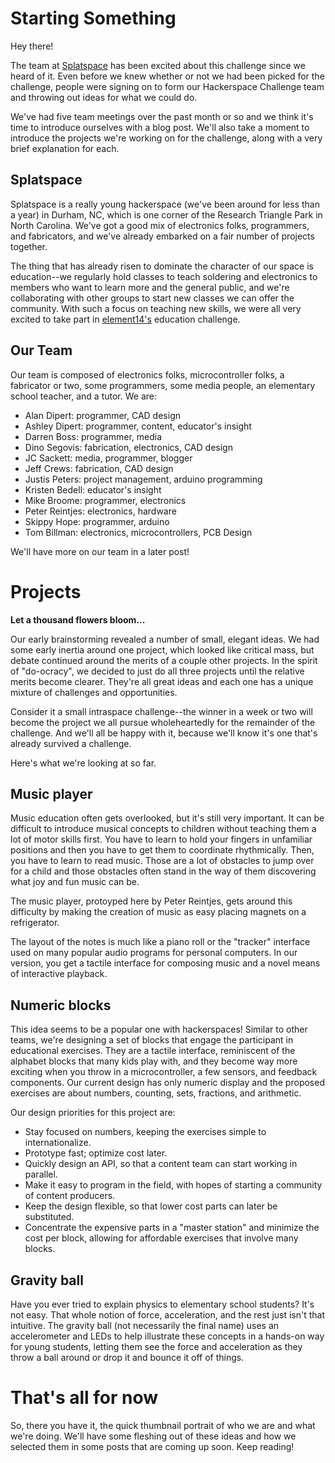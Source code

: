 # Starting Something

Hey there! 

The team at [Splatspace][splatspace] has been excited about this challenge since we heard of it. Even before we knew whether or not we had been picked for the challenge, people were signing on to form our Hackerspace Challenge team and throwing out ideas for what we could do.

We've had five team meetings over the past month or so and we think it's time to introduce ourselves with a blog post. We'll also take a moment to introduce the projects we're working on for the challenge, along with a very brief explanation for each.

## Splatspace

Splatspace is a really young hackerspace (we've been around for less than a year) in Durham, NC, which is one corner of the Research Triangle Park in North Carolina. We've got a good mix of electronics folks, programmers, and fabricators, and we've already embarked on a fair number of projects together.

The thing that has already risen to dominate the character of our space is education--we regularly hold classes to teach soldering and electronics to members who want to learn more and the general public, and we're collaborating with other groups to start new classes we can offer the community. With such a focus on teaching new skills, we were all very excited to take part in [element14's][element14] education challenge.

## Our Team

Our team is composed of electronics folks, microcontroller folks, a fabricator or two, some programmers, some media people, an elementary school teacher, and a tutor. We are:

* Alan Dipert: programmer, CAD design
* Ashley Dipert: programmer, content, educator's insight
* Darren Boss: programmer, media
* Dino Segovis: fabrication, electronics, CAD design
* JC Sackett: media, programmer, blogger
* Jeff Crews: fabrication, CAD design
* Justis Peters: project management, arduino programming 
* Kristen Bedell: educator's insight
* Mike Broome: programmer, electronics
* Peter Reintjes: electronics, hardware
* Skippy Hope: programmer, arduino
* Tom Billman: electronics, microcontrollers, PCB Design

We'll have more on our team in a later post!

# Projects

**Let a thousand flowers bloom...**

Our early brainstorming revealed a number of small, elegant ideas. We had some early inertia around one project, which looked like critical mass, but debate continued around the merits of a couple other projects. In the spirit of "do-ocracy", we decided to just do all three projects until the relative merits become clearer. They're all great ideas and each one has a unique mixture of challenges and opportunities.

Consider it a small intraspace challenge--the winner in a week or two will become the project we all pursue wholeheartedly for the remainder of the challenge. And we'll all be happy with it, because we'll know it's one that's already survived a challenge.

Here's what we're looking at so far.

## Music player

Music education often gets overlooked, but it's still very important. It can be difficult to introduce musical concepts to children without teaching them a lot of motor skills first. You have to learn to hold your fingers in unfamiliar positions and then you have to get them to coordinate rhythmically. Then, you have to learn to read music. Those are a lot of obstacles to jump over for a child and those obstacles often stand in the way of them discovering what joy and fun music can be.

The music player, protoyped here by Peter Reintjes, gets around this difficulty by making the creation of music as easy placing magnets on a refrigerator.

<!-- Insert photo of music player -->

The layout of the notes is much like a piano roll or the "tracker" interface used on many popular audio programs for personal computers. In our version, you get a tactile interface for composing music and a novel means of interactive playback.

## Numeric blocks

This idea seems to be a popular one with hackerspaces! Similar to other teams, we're designing a set of blocks that engage the participant in educational exercises. They are a tactile interface, reminiscent of the alphabet blocks that many kids play with, and they become way more exciting when you throw in a microcontroller, a few sensors, and feedback components. Our current design has only numeric display and the proposed exercises are about numbers, counting, sets, fractions, and arithmetic.

Our design priorities for this project are:
* Stay focused on numbers, keeping the exercises simple to internationalize.
* Prototype fast; optimize cost later.
* Quickly design an API, so that a content team can start working in parallel.
* Make it easy to program in the field, with hopes of starting a community of content producers.
* Keep the design flexible, so that lower cost parts can later be substituted.
* Concentrate the expensive parts in a "master station" and minimize the cost per block, allowing for affordable exercises that involve many blocks.

## Gravity ball

Have you ever tried to explain physics to elementary school students? It's not easy. That whole notion of force, acceleration, and the rest just isn't that intuitive. The gravity ball (not necessarily the final name) uses an accelerometer and LEDs to help illustrate these concepts in a hands-on way for young students, letting them see the force and acceleration as they throw a ball around or drop it and bounce it off of things.

# That's all for now

So, there you have it, the quick thumbnail portrait of who we are and what we're doing. We'll have some fleshing out of these ideas and how we selected them in some posts that are coming up soon. Keep reading!

<!-- links -->
[splatspace]: http://splatspace.org "Splatspace, Durham's Makerspace"
[element14]: http://element14.com "Design Engineer Community"
